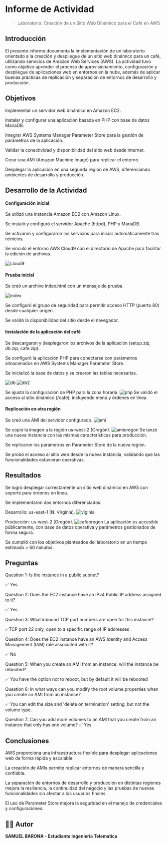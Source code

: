 # Informe de Actividad

> Laboratorio: Creación de un Sitio Web Dinámico para el Café en AWS

 ## Introducción


El presente informe documenta la implementación de un laboratorio orientado a la creación y despliegue de un sitio web dinámico para un café, utilizando servicios de Amazon Web Services (AWS). La actividad tuvo como objetivo aprender el proceso de aprovisionamiento, configuración y despliegue de aplicaciones web en entornos en la nube, además de aplicar buenas prácticas de replicación y separación de entornos de desarrollo y producción.

 ## Objetivos


Implementar un servidor web dinámico en Amazon EC2.

Instalar y configurar una aplicación basada en PHP con base de datos MariaDB.

Integrar AWS Systems Manager Parameter Store para la gestión de parámetros de la aplicación.

Validar la conectividad y disponibilidad del sitio web desde internet.

Crear una AMI (Amazon Machine Image) para replicar el entorno.

Desplegar la aplicación en una segunda región de AWS, diferenciando ambientes de desarrollo y producción.

 ## Desarrollo de la Actividad

 #### Configuración inicial

Se utilizó una instancia Amazon EC2 con Amazon Linux.

Se instaló y configuró el servidor Apache (httpd), PHP y MariaDB.

Se activaron y configuraron los servicios para iniciar automáticamente tras reinicios.

Se vinculó el entorno AWS Cloud9 con el directorio de Apache para facilitar la edición de archivos.

![cloud9](/Reto%204/Reto4-AWS/src/consoleCLoud9.png)

#### Prueba inicial

Se creó un archivo index.html con un mensaje de prueba.

![index](/Reto%204/Reto4-AWS/src/pagina_desplegada.png)

Se configuró el grupo de seguridad para permitir acceso HTTP (puerto 80) desde cualquier origen.

Se validó la disponibilidad del sitio desde el navegador.

#### Instalación de la aplicación del café

Se descargaron y desplegaron los archivos de la aplicación (setup.zip, db.zip, cafe.zip).

Se configuró la aplicación PHP para conectarse con parámetros almacenados en AWS Systems Manager Parameter Store.

Se inicializó la base de datos y se crearon las tablas necesarias.

![db](/Reto%204/Reto4-AWS/src/dbconf.png)
![db2](/Reto%204/Reto4-AWS/src/dbpassword.png)

Se ajustó la configuración de PHP para la zona horaria.
![php](/Reto%204/Reto4-AWS/src/phpconf.png)
Se validó el acceso al sitio dinámico (/cafe), incluyendo menú y órdenes en línea.

#### Replicación en otra región

Se creó una AMI del servidor configurado.
![ami](/Reto%204/Reto4-AWS/src/Instancia.png)

Se copió la imagen a la región us-west-2 (Oregón).
![amioregon](/Reto%204/Reto4-AWS/src/InstanciaOregon.png)
Se lanzó una nueva instancia con las mismas características para producción.

Se replicaron los parámetros en Parameter Store de la nueva región.

Se probó el acceso al sitio web desde la nueva instancia, validando que las funcionalidades estuvieran operativas.

 ## Resultados

Se logró desplegar correctamente un sitio web dinámico en AWS con soporte para órdenes en línea.

Se implementaron dos entornos diferenciados:

Desarrollo: us-east-1 (N. Virginia).
![viginia](/Reto%204/Reto4-AWS/src/pagefuncional.png)

Producción: us-west-2 (Oregón).
![cafeoregon](/Reto%204/Reto4-AWS/src/cafeOregon.png)
La aplicación es accesible públicamente, con base de datos operativa y parámetros gestionados de forma segura.

Se cumplió con los objetivos planteados del laboratorio en un tiempo estimado > 60 minutos.

## Preguntas 
Question 1: Is the instance in a public subnet?

✅ Yes
 


Question 2: Does the EC2 instance have an IPv4 Public IP address assigned to it?

✅ Yes
 


Question 3: What inbound TCP port numbers are open for this instance?
 
 ✅TCP port 22 only, open to a specific range of IP addresses


Question 4: Does the EC2 instance have an AWS Identity and Access Management (IAM) role associated with it?
 
✅ No


Question 5: When you create an AMI from an instance, will the instance be rebooted?
 
 ✅ You have the option not to reboot, but by default it will be rebooted


Question 6: In what ways can you modify the root volume properties when you create an AMI from an instance?

 ✅ You can edit the size and 'delete on termination' setting, but not the volume type.
 


Question 7: Can you add more volumes to an AMI that you create from an instance that only has one volume?
 ✅ Yes
 


 ## Conclusiones

AWS proporciona una infraestructura flexible para desplegar aplicaciones web de forma rápida y escalable.

La creación de AMIs permite replicar entornos de manera sencilla y confiable.

La separación de entornos de desarrollo y producción en distintas regiones mejora la resiliencia, la continuidad del negocio y las pruebas de nuevas funcionalidades sin afectar a los usuarios finales.

El uso de Parameter Store mejora la seguridad en el manejo de credenciales y configuraciones.

## 👨‍💻 Autor 
**SAMUEL BARONA - Estudiante ingenieria Telematica** 